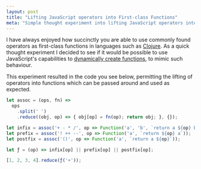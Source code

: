 ```yaml
---
layout: post
title: "Lifting JavaScript operators into First-class Functions"
meta: "Simple thought experiment into lifting JavaScript operators into Functions"
---
```


I have always enjoyed how succinctly you are able to use commonly found operators as first-class functions in languages such as [Clojure](http://clojure.org/).
As a quick thought experiment I decided to see if it would be possible to use JavaScript's capabilities to [dynamically create functions](https://developer.mozilla.org/en-US/docs/Web/JavaScript/Reference/Global_Objects/Function), to mimic such behaviour.
<!--more-->
This experiment resulted in the code you see below, permitting the lifting of operators into functions which can be passed around and used as expected.

```js
let assoc = (ops, fn) =>
  ops
    .split(' ')
    .reduce((obj, op) => { obj[op] = fn(op); return obj; }, {});

let infix = assoc('+ - * /', op => Function('a', 'b', `return a ${op} b`));
let prefix = assoc('! ++ --', op => Function('a', `return ${op} a`));
let postfix = assoc('()', op => Function('a', `return a ${op}`));

let ƒ = (op) => infix[op] || prefix[op] || postfix[op];

[1, 2, 3, 4].reduce(ƒ('+'));
```
